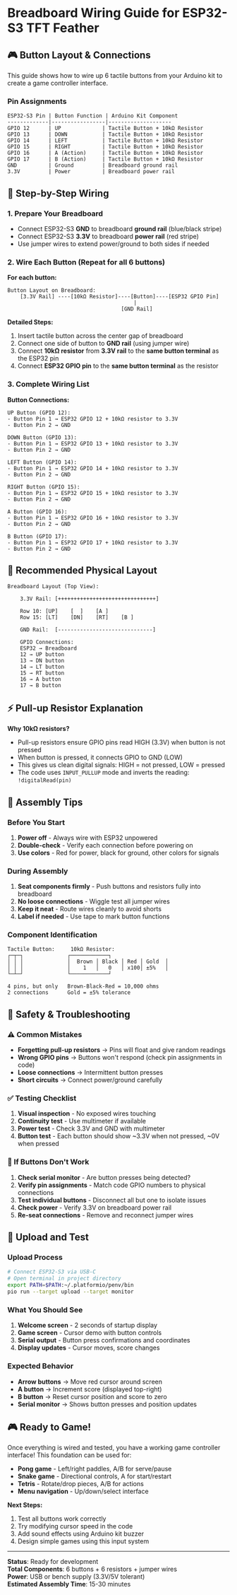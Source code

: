 # Breadboard Wiring Guide for ESP32-S3 TFT Feather

## 🎮 Button Layout & Connections

This guide shows how to wire up 6 tactile buttons from your Arduino kit to create a game controller interface.

### Pin Assignments
```
ESP32-S3 Pin | Button Function | Arduino Kit Component
-------------|-----------------|--------------------
GPIO 12      | UP             | Tactile Button + 10kΩ Resistor
GPIO 13      | DOWN           | Tactile Button + 10kΩ Resistor  
GPIO 14      | LEFT           | Tactile Button + 10kΩ Resistor
GPIO 15      | RIGHT          | Tactile Button + 10kΩ Resistor
GPIO 16      | A (Action)     | Tactile Button + 10kΩ Resistor
GPIO 17      | B (Action)     | Tactile Button + 10kΩ Resistor
GND          | Ground         | Breadboard ground rail
3.3V         | Power          | Breadboard power rail
```

## 🔌 Step-by-Step Wiring

### 1. Prepare Your Breadboard
- Connect ESP32-S3 **GND** to breadboard **ground rail** (blue/black stripe)
- Connect ESP32-S3 **3.3V** to breadboard **power rail** (red stripe)
- Use jumper wires to extend power/ground to both sides if needed

### 2. Wire Each Button (Repeat for all 6 buttons)

**For each button:**
```
Button Layout on Breadboard:
    [3.3V Rail] ----[10kΩ Resistor]----[Button]----[ESP32 GPIO Pin]
                                        |
                                    [GND Rail]
```

**Detailed Steps:**
1. Insert tactile button across the center gap of breadboard
2. Connect one side of button to **GND rail** (using jumper wire)
3. Connect **10kΩ resistor** from **3.3V rail** to the **same button terminal** as the ESP32 pin
4. Connect **ESP32 GPIO pin** to the **same button terminal** as the resistor

### 3. Complete Wiring List

**Button Connections:**
```
UP Button (GPIO 12):
- Button Pin 1 → ESP32 GPIO 12 + 10kΩ resistor to 3.3V
- Button Pin 2 → GND

DOWN Button (GPIO 13):
- Button Pin 1 → ESP32 GPIO 13 + 10kΩ resistor to 3.3V  
- Button Pin 2 → GND

LEFT Button (GPIO 14):
- Button Pin 1 → ESP32 GPIO 14 + 10kΩ resistor to 3.3V
- Button Pin 2 → GND

RIGHT Button (GPIO 15):
- Button Pin 1 → ESP32 GPIO 15 + 10kΩ resistor to 3.3V
- Button Pin 2 → GND

A Button (GPIO 16):
- Button Pin 1 → ESP32 GPIO 16 + 10kΩ resistor to 3.3V
- Button Pin 2 → GND

B Button (GPIO 17):
- Button Pin 1 → ESP32 GPIO 17 + 10kΩ resistor to 3.3V
- Button Pin 2 → GND
```

## 🎯 Recommended Physical Layout

```
Breadboard Layout (Top View):
    
    3.3V Rail: [+++++++++++++++++++++++++++++++]
    
    Row 10: [UP]    [  ]    [A ]
    Row 15: [LT]    [DN]    [RT]    [B ]
    
    GND Rail:  [------------------------------]
    
    GPIO Connections:
    ESP32 → Breadboard
    12 → UP button
    13 → DN button  
    14 → LT button
    15 → RT button
    16 → A button
    17 → B button
```

## ⚡ Pull-up Resistor Explanation

**Why 10kΩ resistors?**
- Pull-up resistors ensure GPIO pins read HIGH (3.3V) when button is not pressed
- When button is pressed, it connects GPIO to GND (LOW)
- This gives us clean digital signals: HIGH = not pressed, LOW = pressed
- The code uses `INPUT_PULLUP` mode and inverts the reading: `!digitalRead(pin)`

## 🔧 Assembly Tips

### Before You Start
1. **Power off** - Always wire with ESP32 unpowered
2. **Double-check** - Verify each connection before powering on
3. **Use colors** - Red for power, black for ground, other colors for signals

### During Assembly
1. **Seat components firmly** - Push buttons and resistors fully into breadboard
2. **No loose connections** - Wiggle test all jumper wires
3. **Keep it neat** - Route wires cleanly to avoid shorts
4. **Label if needed** - Use tape to mark button functions

### Component Identification
```
Tactile Button:     10kΩ Resistor:
┌─┬─┐              ┌────────────┐
│ │ │              │  Brown │ Black │ Red │ Gold  │
│ │ │              │    1   │   0   │ x100│ ±5%   │
└─┴─┘              └────────────┘

4 pins, but only   Brown-Black-Red = 10,000 ohms
2 connections      Gold = ±5% tolerance
```

## 🚨 Safety & Troubleshooting

### ⚠️ Common Mistakes
- **Forgetting pull-up resistors** → Pins will float and give random readings
- **Wrong GPIO pins** → Buttons won't respond (check pin assignments in code)
- **Loose connections** → Intermittent button presses
- **Short circuits** → Connect power/ground carefully

### ✅ Testing Checklist
1. **Visual inspection** - No exposed wires touching
2. **Continuity test** - Use multimeter if available
3. **Power test** - Check 3.3V and GND with multimeter
4. **Button test** - Each button should show ~3.3V when not pressed, ~0V when pressed

### 🐛 If Buttons Don't Work
1. **Check serial monitor** - Are button presses being detected?
2. **Verify pin assignments** - Match code GPIO numbers to physical connections
3. **Test individual buttons** - Disconnect all but one to isolate issues
4. **Check power** - Verify 3.3V on breadboard power rail
5. **Re-seat connections** - Remove and reconnect jumper wires

## 📡 Upload and Test

### Upload Process
```bash
# Connect ESP32-S3 via USB-C
# Open terminal in project directory
export PATH=$PATH:~/.platformio/penv/bin
pio run --target upload --target monitor
```

### What You Should See
1. **Welcome screen** - 2 seconds of startup display
2. **Game screen** - Cursor demo with button controls
3. **Serial output** - Button press confirmations and coordinates
4. **Display updates** - Cursor moves, score changes

### Expected Behavior
- **Arrow buttons** → Move red cursor around screen
- **A button** → Increment score (displayed top-right)
- **B button** → Reset cursor position and score to zero
- **Serial monitor** → Shows button presses and position updates

## 🎮 Ready to Game!

Once everything is wired and tested, you have a working game controller interface! This foundation can be used for:

- **Pong game** - Left/right paddles, A/B for serve/pause
- **Snake game** - Directional controls, A for start/restart  
- **Tetris** - Rotate/drop pieces, A/B for actions
- **Menu navigation** - Up/down/select interface

**Next Steps:**
1. Test all buttons work correctly
2. Try modifying cursor speed in the code
3. Add sound effects using Arduino kit buzzer
4. Design simple games using this input system

---

**Status**: Ready for development  
**Total Components**: 6 buttons + 6 resistors + jumper wires  
**Power**: USB or bench supply (3.3V/5V tolerant)  
**Estimated Assembly Time**: 15-30 minutes